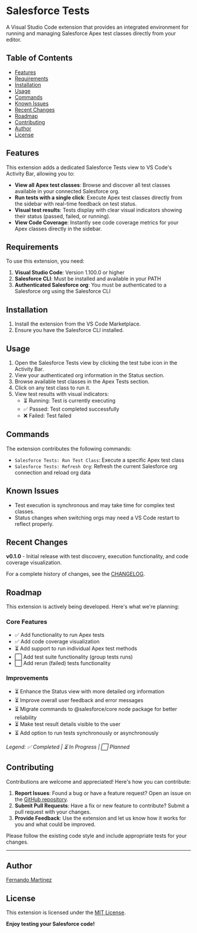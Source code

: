 # Salesforce Tests

A Visual Studio Code extension that provides an integrated environment for running and managing Salesforce Apex test classes directly from your editor.

## Table of Contents
- [Features](#features)
- [Requirements](#requirements)
- [Installation](#installation)
- [Usage](#usage)
- [Commands](#commands)
- [Known Issues](#known-issues)
- [Recent Changes](#recent-changes)
- [Roadmap](#roadmap)
- [Contributing](#contributing)
- [Author](#author)
- [License](#license)

## Features

This extension adds a dedicated Salesforce Tests view to VS Code's Activity Bar, allowing you to:

- **View all Apex test classes**: Browse and discover all test classes available in your connected Salesforce org.
- **Run tests with a single click**: Execute Apex test classes directly from the sidebar with real-time feedback on test status.
- **Visual test results**: Tests display with clear visual indicators showing their status (passed, failed, or running).
- **View Code Coverage**: Instantly see code coverage metrics for your Apex classes directly in the sidebar.

## Requirements

To use this extension, you need:

1. **Visual Studio Code**: Version 1.100.0 or higher
2. **Salesforce CLI**: Must be installed and available in your PATH
3. **Authenticated Salesforce org**: You must be authenticated to a Salesforce org using the Salesforce CLI

## Installation

1. Install the extension from the VS Code Marketplace.
2. Ensure you have the Salesforce CLI installed.

## Usage

1. Open the Salesforce Tests view by clicking the test tube icon in the Activity Bar.
2. View your authenticated org information in the Status section.
3. Browse available test classes in the Apex Tests section.
4. Click on any test class to run it.
5. View test results with visual indicators:
   - ⏳ Running: Test is currently executing
   - ✅ Passed: Test completed successfully
   - ❌ Failed: Test failed

## Commands

The extension contributes the following commands:

* `Salesforce Tests: Run Test Class`: Execute a specific Apex test class
* `Salesforce Tests: Refresh Org`: Refresh the current Salesforce org connection and reload org data

## Known Issues

- Test execution is synchronous and may take time for complex test classes.
- Status changes when switching orgs may need a VS Code restart to reflect properly.

## Recent Changes

**v0.1.0** - Initial release with test discovery, execution functionality, and code coverage visualization.

For a complete history of changes, see the [CHANGELOG](CHANGELOG.md).

## Roadmap

This extension is actively being developed. Here's what we're planning:

### Core Features

- ✅ Add functionality to run Apex tests
- ✅ Add code coverage visualization
- ⏳ Add support to run individual Apex test methods
- ⬜ Add test suite functionality (group tests runs)
- ⬜ Add rerun (failed) tests functionality

### Improvements

- ⏳ Enhance the Status view with more detailed org information
- ⏳ Improve overall user feedback and error messages
- ⏳ Migrate commands to @salesforce/core node package for better reliability
- ⏳ Make test result details visible to the user
- ⏳ Add option to run tests synchronously or asynchronously

*Legend: ✅ Completed | ⏳ In Progress | ⬜ Planned*

## Contributing

Contributions are welcome and appreciated! Here's how you can contribute:

1. **Report Issues**: Found a bug or have a feature request? Open an issue on the [GitHub repository](https://github.com/femartinezg/salesforce-tests/issues).
2. **Submit Pull Requests**: Have a fix or new feature to contribute? Submit a pull request with your changes.
3. **Provide Feedback**: Use the extension and let us know how it works for you and what could be improved.

Please follow the existing code style and include appropriate tests for your changes.

---

## Author

[Fernando Martinez](https://github.com/femartinezg)

## License

This extension is licensed under the [MIT License](LICENSE).

**Enjoy testing your Salesforce code!**
